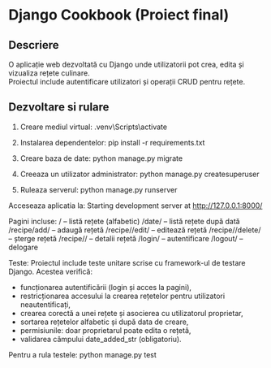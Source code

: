 # Django Cookbook (Proiect final)

## Descriere
O aplicație web dezvoltată cu Django unde utilizatorii pot crea, edita și vizualiza rețete culinare.  
Proiectul include autentificare utilizatori și operații CRUD pentru rețete.

## Dezvoltare si rulare
1. Creare mediul virtual:
 .venv\Scripts\activate

2. Instalarea dependentelor:
pip install -r requirements.txt

3. Creare baza de date:
python manage.py migrate

4. Creeaza un utilizator administrator:
python manage.py createsuperuser

5. Ruleaza serverul:
python manage.py runserver


Acceseaza aplicatia la: Starting development server at http://127.0.0.1:8000/

Pagini incluse:
/ – listă rețete (alfabetic)
/date/ – listă rețete după dată
/recipe/add/ – adaugă rețetă
/recipe/<id>/edit/ – editează rețetă
/recipe/<id>/delete/ – șterge rețetă
/recipe/<id>/ – detalii rețetă
/login/ – autentificare
/logout/ – delogare


Teste:
Proiectul include teste unitare scrise cu framework-ul de testare Django. 
Acestea verifică:
- funcționarea autentificării (login și acces la pagini),
- restricționarea accesului la crearea rețetelor pentru utilizatori neautentificați,
- crearea corectă a unei rețete și asocierea cu utilizatorul proprietar,
- sortarea rețetelor alfabetic și după data de creare,
- permisiunile: doar proprietarul poate edita o rețetă,
- validarea câmpului date_added_str (obligatoriu).

Pentru a rula testele: python manage.py test



